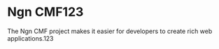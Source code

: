 Ngn CMF123
=======
The Ngn CMF project makes it easier for developers to create rich web applications.123